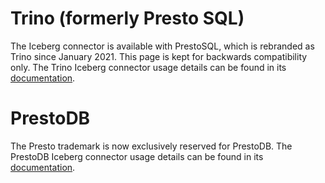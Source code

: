 <!--
 - Licensed to the Apache Software Foundation (ASF) under one or more
 - contributor license agreements.  See the NOTICE file distributed with
 - this work for additional information regarding copyright ownership.
 - The ASF licenses this file to You under the Apache License, Version 2.0
 - (the "License"); you may not use this file except in compliance with
 - the License.  You may obtain a copy of the License at
 -
 -   http://www.apache.org/licenses/LICENSE-2.0
 -
 - Unless required by applicable law or agreed to in writing, software
 - distributed under the License is distributed on an "AS IS" BASIS,
 - WITHOUT WARRANTIES OR CONDITIONS OF ANY KIND, either express or implied.
 - See the License for the specific language governing permissions and
 - limitations under the License.
 -->

# Trino (formerly Presto SQL)

The Iceberg connector is available with PrestoSQL, which is rebranded as Trino since January 2021.
This page is kept for backwards compatibility only.
The Trino Iceberg connector usage details can be found in its [documentation](https://trino.io/docs/current/connector/iceberg.html).

# PrestoDB

The Presto trademark is now exclusively reserved for PrestoDB.
The PrestoDB Iceberg connector usage details can be found in its [documentation](https://prestodb.io/docs/current/connector/iceberg.html).